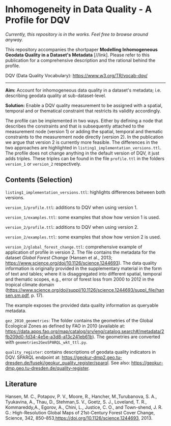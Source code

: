 # Inhomogeneity in Data Quality - A Profile for DQV

_Currently, this repository is in the works. Feel free to browse around anyway._

This repository accompanies the shortpaper __Modelling Inhomogeneous Geodata Quality in a Dataset's Metadata__ [//link]. Please refer to this publication for a comprehensive description and the rational behind the profile.

DQV (Data Quality Vocabulary): <https://www.w3.org/TR/vocab-dqv/>

---

__Aim:__ Account for inhomogeneous data quality in a dataset's metadata; i.e. describing geodata quality at sub-dataset-level.

__Solution:__ Enable a DQV quality measurement to be assigned with a spatial, temporal and or thematical constraint that restricts its validity accordingly.

The profile can be implemented in two ways. Either by defining a node that describes the constraints and that is subsequently attached to the measurement node (version 1) or adding the spatial, temporal and thematic constraints to the measurement node directly (version 2). In the publication we argue that version 2 is currently more feasible. The differences in the two approaches are highlighted in `listing1_implementation_versions.ttl`. The profile does not change anything in the default version of DQV, it just adds triples. These triples can be found in the file `profile.ttl` in the folders `version_1` or `version_2` respectively.

## Contents (Selection)

`listing1_implementation_versions.ttl`: highlights differences between both versions.

`version_1/profile.ttl`: additions to DQV when using version 1.

`version_1/examples.ttl`: some examples that show how version 1 is used.

`version_2/profile.ttl`: additions to DQV when using version 2.

`version_2/examples.ttl`: some examples that show how version 2 is used.

`version_2/global_forest_change.ttl`: comprehensive example of application of profile in version 2. The file contains the metadata for the dataset *Global Forest Change* (Hansen et al., 2013; https://www.science.org/doi/10.1126/science.1244693). The data quality information is originally provided in the supplementary material in the form of text and tables; where it is disaggregated into different spatial, temporal and thematic scopes, e.g., error of forest loss from 2000 to 2012 in the tropical climate domain (https://www.science.org/doi/suppl/10.1126/science.1244693/suppl_file/hansen.sm.pdf, p. 17).

The example exposes the provided data quality information as queryable metadata.

`gez_2010_geometries`: The folder contains the geometries of the Global Ecological Zones as defined by FAO in 2010 (available at: https://data.apps.fao.org/map/catalog/srv/eng/catalog.search#/metadata/2fb209d0-fd34-4e5e-a3d8-a13c241eb61b). The geometries are converted with `geometries2GeoSPARQL_wkt_ttl.py`.

`quality_register`: contains descriptions of geodata quality indicators in DQV. SPARQL endpoint at: <https://geokur-dmp2.geo.tu-dresden.de/fuseki/geokur_quality_register/sparql>. See also: <https://geokur-dmp.geo.tu-dresden.de/quality-register>.


## Literature 

Hansen,   M.   C.,   Potapov,   P.   V.,   Moore,   R.,   Hancher,   M.,Turubanova,   S.   A.,   Tyukavina,   A.,   Thau,   D.,   Stehman,S.   V.,   Goetz,   S.   J.,   Loveland,   T.   R.,   Kommareddy,A.,   Egorov,   A.,   Chini,   L.,   Justice,   C.   O.,   and   Town-shend,  J.  R.  G.:  High-Resolution  Global  Maps  of  21st-Century   Forest   Cover   Change,   Science,   342,   850–853,https://doi.org/10.1126/science.1244693, 2013.

